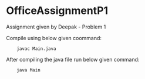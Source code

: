# OfficeAssignmentP1
Assignment given by Deepak - Problem 1

Compile using below given coommand:

		javac Main.java

After compiling the java file run below given command:

		java Main

